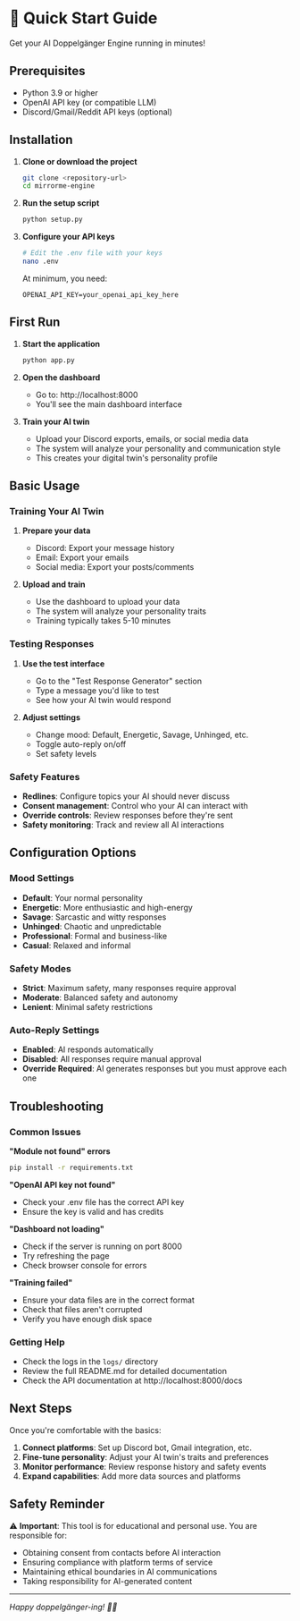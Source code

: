 # 🚀 Quick Start Guide

Get your AI Doppelgänger Engine running in minutes!

## Prerequisites

- Python 3.9 or higher
- OpenAI API key (or compatible LLM)
- Discord/Gmail/Reddit API keys (optional)

## Installation

1. **Clone or download the project**
   ```bash
   git clone <repository-url>
   cd mirrorme-engine
   ```

2. **Run the setup script**
   ```bash
   python setup.py
   ```

3. **Configure your API keys**
   ```bash
   # Edit the .env file with your keys
   nano .env
   ```

   At minimum, you need:
   ```env
   OPENAI_API_KEY=your_openai_api_key_here
   ```

## First Run

1. **Start the application**
   ```bash
   python app.py
   ```

2. **Open the dashboard**
   - Go to: http://localhost:8000
   - You'll see the main dashboard interface

3. **Train your AI twin**
   - Upload your Discord exports, emails, or social media data
   - The system will analyze your personality and communication style
   - This creates your digital twin's personality profile

## Basic Usage

### Training Your AI Twin

1. **Prepare your data**
   - Discord: Export your message history
   - Email: Export your emails
   - Social media: Export your posts/comments

2. **Upload and train**
   - Use the dashboard to upload your data
   - The system will analyze your personality traits
   - Training typically takes 5-10 minutes

### Testing Responses

1. **Use the test interface**
   - Go to the "Test Response Generator" section
   - Type a message you'd like to test
   - See how your AI twin would respond

2. **Adjust settings**
   - Change mood: Default, Energetic, Savage, Unhinged, etc.
   - Toggle auto-reply on/off
   - Set safety levels

### Safety Features

- **Redlines**: Configure topics your AI should never discuss
- **Consent management**: Control who your AI can interact with
- **Override controls**: Review responses before they're sent
- **Safety monitoring**: Track and review all AI interactions

## Configuration Options

### Mood Settings
- **Default**: Your normal personality
- **Energetic**: More enthusiastic and high-energy
- **Savage**: Sarcastic and witty responses
- **Unhinged**: Chaotic and unpredictable
- **Professional**: Formal and business-like
- **Casual**: Relaxed and informal

### Safety Modes
- **Strict**: Maximum safety, many responses require approval
- **Moderate**: Balanced safety and autonomy
- **Lenient**: Minimal safety restrictions

### Auto-Reply Settings
- **Enabled**: AI responds automatically
- **Disabled**: All responses require manual approval
- **Override Required**: AI generates responses but you must approve each one

## Troubleshooting

### Common Issues

**"Module not found" errors**
```bash
pip install -r requirements.txt
```

**"OpenAI API key not found"**
- Check your .env file has the correct API key
- Ensure the key is valid and has credits

**"Dashboard not loading"**
- Check if the server is running on port 8000
- Try refreshing the page
- Check browser console for errors

**"Training failed"**
- Ensure your data files are in the correct format
- Check that files aren't corrupted
- Verify you have enough disk space

### Getting Help

- Check the logs in the `logs/` directory
- Review the full README.md for detailed documentation
- Check the API documentation at http://localhost:8000/docs

## Next Steps

Once you're comfortable with the basics:

1. **Connect platforms**: Set up Discord bot, Gmail integration, etc.
2. **Fine-tune personality**: Adjust your AI twin's traits and preferences
3. **Monitor performance**: Review response history and safety events
4. **Expand capabilities**: Add more data sources and platforms

## Safety Reminder

⚠️ **Important**: This tool is for educational and personal use. You are responsible for:
- Obtaining consent from contacts before AI interaction
- Ensuring compliance with platform terms of service
- Maintaining ethical boundaries in AI communications
- Taking responsibility for AI-generated content

---

*Happy doppelgänger-ing! 🧠✨* 